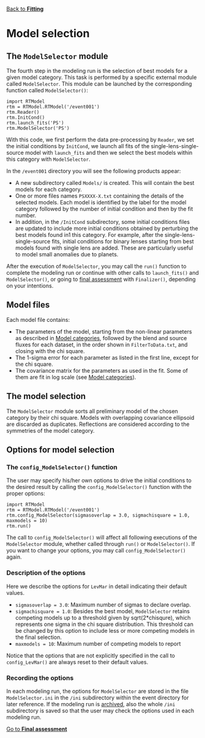 [Back to **Fitting**](Fitting.md)

# Model selection

## The `ModelSelector` module

The fourth step in the modeling run is the selection of best models for a given model category. This task is performed by a specific external module called `ModelSelector`. This module can be launched by the corresponding function called `ModelSelector()`:

```
import RTModel
rtm = RTModel.RTModel('/event001')
rtm.Reader()
rtm.InitCond()
rtm.launch_fits('PS')
rtm.ModelSelector('PS')
```

With this code, we first perform the data pre-processing by `Reader`, we set the initial conditions by `InitCond`, we launch all fits of the single-lens-single-source model with `launch_fits` and then we select the best models within this category with `ModelSelector`.

In the `/event001` directory you will see the following products appear:
- A new subdirectory called `Models/` is created. This will contain the best models for each category.
- One or more files names `PSXXXX-X.txt` containing the details of the selected models. Each model is identified by the label for the model category followed by the number of initial condition and then by the fit number.
- In addition, in the `/InitCond` subdirectory, some initial conditions files are updated to include more initial conditions obtained by perturbing the best models found in1 this category. For example, after the single-lens-single-source fits, initial conditions for binary lenses starting from best models found with single lens are added. These are particularly useful to model small anomalies due to planets.

After the execution of `ModelSelector`, you may call the `run()` function to complete the modeling run or continue with other calls to `launch_fits()` and `ModelSelector()`, or going to [final assessment](FinalAssessment.md) with `Finalizer()`, depending on your intentions.

## Model files

Each model file contains:

- The parameters of the model, starting from the non-linear parameters as described in [Model categories](ModelCategories.md), followed by the blend and source fluxes for each dataset, in the order shown in `FilterToData.txt`, and closing with the chi square.
- The 1-sigma error for each parameter as listed in the first line, except for the chi square.
- The covariance matrix for the parameters as used in the fit. Some of them are fit in log scale (see [Model categories](ModelCategories.md)).

## The model selection

The `ModelSelector` module sorts all preliminary model of the chosen category by their chi square. Models with overlapping covariance ellipsoid are discarded as duplicates. Reflections are considered according to the symmetries of the model category.

## Options for model selection

### The `config_ModelSelector()` function

The user may specify his/her own options to drive the initial conditions to the desired result by calling the `config_ModelSelector()` function with the proper options:

```
import RTModel
rtm = RTModel.RTModel('/event001')
rtm.config_ModelSelector(sigmasoverlap = 3.0, sigmachisquare = 1.0, maxmodels = 10)
rtm.run()
```

The call to `config_ModelSelector()` will affect all following executions of the `ModelSelector` module, whether called through `run()` or `ModelSelector()`. If you want to change your options, you may call `config_ModelSelector()` again.

### Description of the options

Here we describe the options for `LevMar` in detail indicating their default values.

- `sigmasoverlap = 3.0`: Maximum number of sigmas to declare overlap.
- `sigmachisquare = 1.0`: Besides the best model, `ModelSelector` retains competing models up to a threshold given by sqrt(2*chisqure), which represents one sigma in the chi square distribution. This threshold can be changed by this option to include less or more competing models in the final selection.
- `maxmodels = 10`: Maximum number of competing models to report

Notice that the options that are not explicitly specified in the call to `config_LevMar()` are always reset to their default values.

### Recording the options

In each modeling run, the options for `ModelSelector` are stored in the file `ModelSelector.ini` in the `/ini` subdirectory within the event directory for later reference. If the modeling run is [archived](Archive.md), also the whole `/ini` subdirectory is saved so that the user may check the options used in each modeling run.

[Go to **Final assessment**](FinalAssessment.md)
